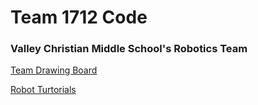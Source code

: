 # Team 1712 Code
### Valley Christian Middle School's Robotics Team
[Team Drawing Board](https://docs.google.com/drawings/d/1_adWwjspStzz78g4_KW41tSnc-Z-qmMCbQ-XH5qQBgA/edit)

[Robot Turtorials](https://flltutorials.com/en/robotgame/building/2018/03/01/Building-a-Competition-Robot.html)

